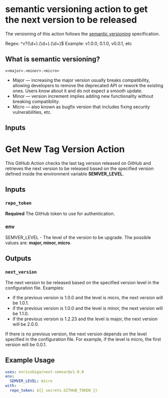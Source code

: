 # semantic versioning action to get the next version to be released

The versioning of this action follows the [semantic versioning](https://semver.org/) specification.

Regex: ^v?(\d+)\.(\d+)\.(\d+)$
Example: v1.0.0, 0.1.0, v0.0.1, etc
## What is semantic versioning?
`v<major>.<minor>.<micro>`
* Major — increasing the major version usually breaks compatibility, allowing developers to remove the deprecated API or rework the existing ones. Users know about it and do not expect a smooth update.
* Minor — version increment implies adding new functionality without breaking compatibility.
* Micro — also known as bugfix version that includes fixing security vulnerabilities, etc.
## Inputs

# Get New Tag Version Action

This GitHub Action checks the last tag version released on GitHub and 
retrieves the next version to be released based on the specified 
version defined inside the environment variable **SEMVER_LEVEL**.

## Inputs

### `repo_token`

**Required** The GitHub token to use for authentication.

### env
SEMVER_LEVEL - The level of the version to be upgrade.
The possible values are: **major, minor, micro**.

## Outputs

### `next_version`

The next version to be released based on the specified version  level in the configuration file.
Examples: 
- if the previous version is 1.0.0 and the level is micro, the next version will be 1.0.1.
- if the previous version is 1.0.0 and the level is minor, the next version will be 1.1.0.
- if the previous version is 1.2.23 and the level is major, the next version will be 2.0.0.

If there is no previous version, the next version depends on the level specified in the configuration file.
For example, if the level is micro, the first version will be 0.0.1.

## Example Usage

```yaml
uses: enricoGiga/next-semvar@v1.0.0
env:
  SEMVER_LEVEL: micro
with:
  repo_token: ${{ secrets.GITHUB_TOKEN }}
```